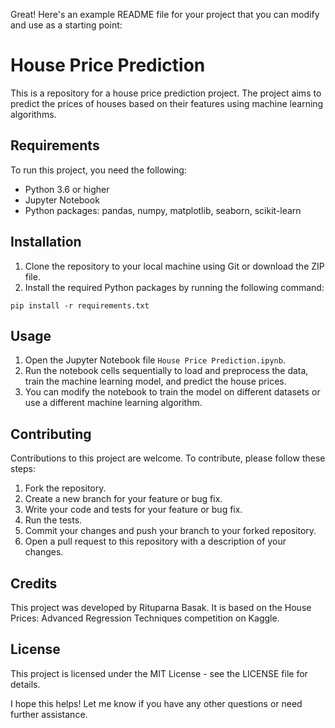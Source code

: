Great! Here's an example README file for your project that you can modify and use as a starting point:

# House Price Prediction

This is a repository for a house price prediction project. The project aims to predict the prices of houses based on their features using machine learning algorithms.

## Requirements

To run this project, you need the following:

- Python 3.6 or higher
- Jupyter Notebook
- Python packages: pandas, numpy, matplotlib, seaborn, scikit-learn

## Installation

1. Clone the repository to your local machine using Git or download the ZIP file.
2. Install the required Python packages by running the following command:

```
pip install -r requirements.txt
```

## Usage

1. Open the Jupyter Notebook file `House Price Prediction.ipynb`.
2. Run the notebook cells sequentially to load and preprocess the data, train the machine learning model, and predict the house prices.
3. You can modify the notebook to train the model on different datasets or use a different machine learning algorithm.

## Contributing

Contributions to this project are welcome. To contribute, please follow these steps:

1. Fork the repository.
2. Create a new branch for your feature or bug fix.
3. Write your code and tests for your feature or bug fix.
4. Run the tests.
5. Commit your changes and push your branch to your forked repository.
6. Open a pull request to this repository with a description of your changes.

## Credits

This project was developed by Rituparna Basak. It is based on the House Prices: Advanced Regression Techniques competition on Kaggle.

## License

This project is licensed under the MIT License - see the LICENSE file for details.

I hope this helps! Let me know if you have any other questions or need further assistance.
